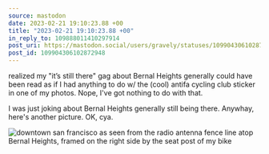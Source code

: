 ```yaml
---
source: mastodon
date: 2023-02-21 19:10:23.88 +00
title: "2023-02-21 19:10:23.88 +00"
in_reply_to: 109888011410297914
post_uri: https://mastodon.social/users/gravely/statuses/109904306102872948
post_id: 109904306102872948
---
```

realized my "it’s still there" gag about Bernal Heights generally could have been read as if I had anything to do w/ the (cool) antifa cycling club sticker in one of my photos. Nope, I've got nothing to do with that.

I was just joking about Bernal Heights generally still being there. Anywhay, here's another picture. OK, cya.


![downtown san francisco as seen from the radio antenna fence line atop Bernal Heights, framed on the right side by the seat post of my bike](/images/109904305839657811.jpeg)

